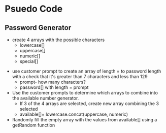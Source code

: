 # Psuedo Code

## Password Generator
- create 4 arrays with the possible characters
    - lowercase[]
    - uppercase[]
    - numeric[]
    - special[]
* use customer prompt to create an array of length = to password length with a check that it's greater than 7 characters and less than 129
    * prompt- how many characters? 
    * password[] with length = prompt
* Use the customer prompts to determine which arrays to combine into the available number generator.
    * If 3 of the 4 arrays are selected, create new array combining the 3 selected
    * available[]= lowercase.concat(uppercase, numeric)
* Randomly fill the empty array with the values from available[] using a getRandom function
